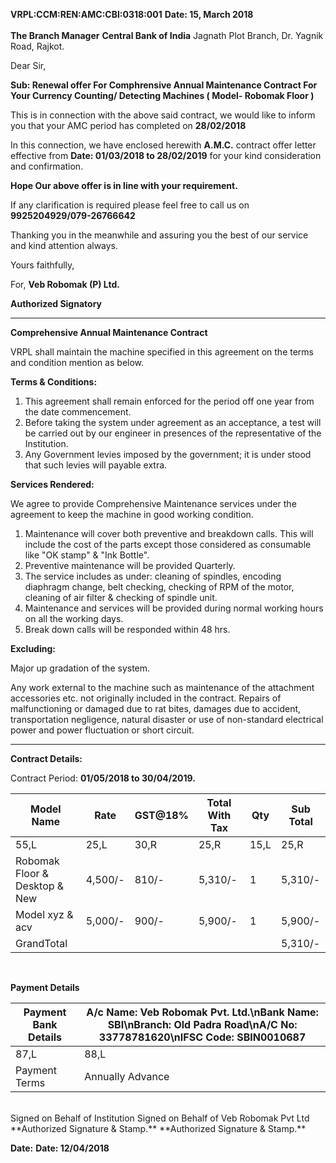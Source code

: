 **VRPL:CCM:REN:AMC:CBI:0318:001**                           **Date: 15, March 2018**
<br/>                           
**The Branch Manager**
**Central Bank of India**
Jagnath Plot Branch,
Dr. Yagnik Road,
Rajkot.

Dear Sir,



**Sub: Renewal offer For Comphrensive Annual Maintenance Contract For Your Currency Counting/ Detecting Machines ( Model- Robomak Floor )**

This is in connection with the above said contract, we would like to inform you that your AMC period has completed on **28/02/2018**

In this connection, we have enclosed herewith **A.M.C.** contract offer letter effective from **Date: 01/03/2018 to 28/02/2019** for your kind consideration and confirmation.

**Hope Our above offer is in line with your requirement.**

If any clarification is required please feel free to call us on **9925204929/079-26766642**

Thanking you in the meanwhile and assuring you the best of our service and kind
attention always.

Yours faithfully,


For, **Veb Robomak (P) Ltd.**


**Authorized Signatory**

---------------------------

**Comprehensive Annual Maintenance Contract**

VRPL shall maintain the machine specified in this agreement on the terms and condition mention as below.

**Terms & Conditions:**

1. This agreement shall remain enforced for the period off one year from the date
commencement.
2. Before taking the system under agreement as an acceptance, a test will be
carried out by our engineer in presences of the representative of the Institution.
3. Any Government levies imposed by the government; it is under stood that such
levies will payable extra.

**Services Rendered:**

We agree to provide Comprehensive Maintenance services under the agreement to
keep the machine in good working condition.

1. Maintenance will cover both preventive and breakdown calls. This will include the cost of the parts except those considered as consumable like "OK stamp" & "Ink Bottle".
2. Preventive maintenance will be provided Quarterly.
3. The service includes as under: cleaning of spindles, encoding diaphragm change,
belt checking, checking of RPM of the motor, cleaning of air filter & checking of
spindle unit.
4. Maintenance and services will be provided during normal working hours on all
the working days.
5. Break down calls will be responded within 48 hrs.

**Excluding:**

Major up gradation of the system.

Any work external to the machine such as maintenance of the attachment accessories
etc. not originally included in the contract. Repairs of malfunctioning or damaged due to rat bites, damages due to accident, transportation negligence, natural disaster or use of non-standard electrical power and power fluctuation or short circuit.

--------------


**Contract Details:**

Contract Period: **01/05/2018 to 30/04/2019.**

Model Name|Rate|GST@18%|Total With Tax|Qty|Sub Total|
----------|----|-------|--------------|---|---------|
55,L|25,L|30,R|25,R|15,L|25,R|
Robomak Floor & Desktop & New |4,500/-|810/-|5,310/-|1|5,310/-|
Model xyz & acv|5,000/-|900/-|5,900/-|1|5,900/-|
GrandTotal|||||5,310/-|


<br/>

**Payment Details**

Payment Bank Details|A/c Name: Veb Robomak Pvt. Ltd.\nBank Name: SBI\nBranch: Old Padra Road\nA/C No: 33778781620\nIFSC Code: SBIN0010687|
-----------------------|----------------
87,L|88,L|
Payment Terms|Annually Advance|

<br/>
Signed on Behalf of Institution                         Signed on Behalf of Veb Robomak Pvt Ltd

<br/>
**Authorized Signature & Stamp.**                   **Authorized Signature & Stamp.**

**Date:**                                                               **Date: 12/04/2018**

